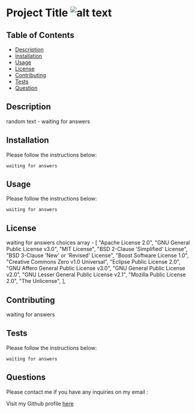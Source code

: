 # Project Title ![alt text]()

## Table of Contents

- [Description](#description)
- [Installation](#installation)
- [Usage](#usage)
- [License](#license)
- [Contributing](#contributing)
- [Tests](#tests)
- [Question](#questions)

## Description

random text - waiting for answers

## Installation

Please follow the instructions below:

```
waiting for answers

```

## Usage

Please follow the instructions below:

```
waiting for answers
```

## License

waiting for answers
choices array -
[
"Apache License 2.0",
"GNU General Public License v3.0",
"MIT License",
"BSD 2-Clause 'Simplified' License",
"BSD 3-Clause 'New' or 'Revised' License",
"Boost Software License 1.0",
"Creative Commons Zero v1.0 Universal",
"Eclipse Public License 2.0",
"GNU Affero General Public License v3.0",
"GNU General Public License v2.0",
"GNU Lesser General Public License v2.1",
"Mozilla Public License 2.0",
"The Unlicense",
],

## Contributing

waiting for answers

## Tests

Please follow the instructions below:

```
waiting for answers
```

## Questions

Please contact me if you have any inquiries on my email :

Visit my Github profile [here](https://github.com/usersinput)
